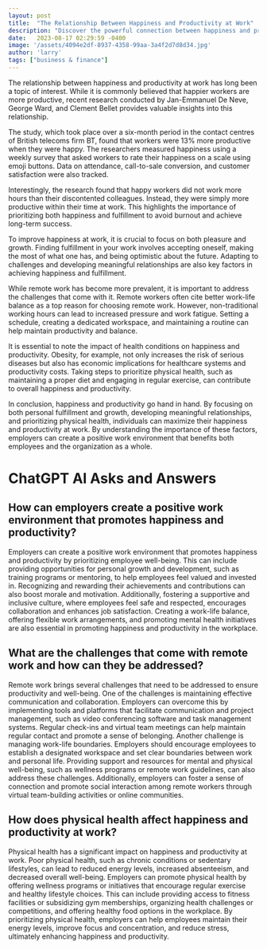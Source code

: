 ```yaml
---
layout: post
title:  "The Relationship Between Happiness and Productivity at Work"
description: "Discover the powerful connection between happiness and productivity at work, backed by recent research. Learn how to improve happiness and maximize your productivity for long-term success."
date:   2023-08-17 02:29:59 -0400
image: '/assets/4094e2df-8937-4358-99aa-3a4f2d7d8d34.jpg'
author: 'larry'
tags: ["business & finance"]
---
```


The relationship between happiness and productivity at work has long been a topic of interest. While it is commonly believed that happier workers are more productive, recent research conducted by Jan-Emmanuel De Neve, George Ward, and Clement Bellet provides valuable insights into this relationship.

The study, which took place over a six-month period in the contact centres of British telecoms firm BT, found that workers were 13% more productive when they were happy. The researchers measured happiness using a weekly survey that asked workers to rate their happiness on a scale using emoji buttons. Data on attendance, call-to-sale conversion, and customer satisfaction were also tracked.

Interestingly, the research found that happy workers did not work more hours than their discontented colleagues. Instead, they were simply more productive within their time at work. This highlights the importance of prioritizing both happiness and fulfillment to avoid burnout and achieve long-term success.

To improve happiness at work, it is crucial to focus on both pleasure and growth. Finding fulfillment in your work involves accepting oneself, making the most of what one has, and being optimistic about the future. Adapting to challenges and developing meaningful relationships are also key factors in achieving happiness and fulfillment.

While remote work has become more prevalent, it is important to address the challenges that come with it. Remote workers often cite better work-life balance as a top reason for choosing remote work. However, non-traditional working hours can lead to increased pressure and work fatigue. Setting a schedule, creating a dedicated workspace, and maintaining a routine can help maintain productivity and balance.

It is essential to note the impact of health conditions on happiness and productivity. Obesity, for example, not only increases the risk of serious diseases but also has economic implications for healthcare systems and productivity costs. Taking steps to prioritize physical health, such as maintaining a proper diet and engaging in regular exercise, can contribute to overall happiness and productivity.

In conclusion, happiness and productivity go hand in hand. By focusing on both personal fulfillment and growth, developing meaningful relationships, and prioritizing physical health, individuals can maximize their happiness and productivity at work. By understanding the importance of these factors, employers can create a positive work environment that benefits both employees and the organization as a whole.


# ChatGPT AI Asks and Answers
## How can employers create a positive work environment that promotes happiness and productivity?
Employers can create a positive work environment that promotes happiness and productivity by prioritizing employee well-being. This can include providing opportunities for personal growth and development, such as training programs or mentoring, to help employees feel valued and invested in. Recognizing and rewarding their achievements and contributions can also boost morale and motivation. Additionally, fostering a supportive and inclusive culture, where employees feel safe and respected, encourages collaboration and enhances job satisfaction. Creating a work-life balance, offering flexible work arrangements, and promoting mental health initiatives are also essential in promoting happiness and productivity in the workplace.

## What are the challenges that come with remote work and how can they be addressed?
Remote work brings several challenges that need to be addressed to ensure productivity and well-being. One of the challenges is maintaining effective communication and collaboration. Employers can overcome this by implementing tools and platforms that facilitate communication and project management, such as video conferencing software and task management systems. Regular check-ins and virtual team meetings can help maintain regular contact and promote a sense of belonging. Another challenge is managing work-life boundaries. Employers should encourage employees to establish a designated workspace and set clear boundaries between work and personal life. Providing support and resources for mental and physical well-being, such as wellness programs or remote work guidelines, can also address these challenges. Additionally, employers can foster a sense of connection and promote social interaction among remote workers through virtual team-building activities or online communities.

## How does physical health affect happiness and productivity at work?
Physical health has a significant impact on happiness and productivity at work. Poor physical health, such as chronic conditions or sedentary lifestyles, can lead to reduced energy levels, increased absenteeism, and decreased overall well-being. Employers can promote physical health by offering wellness programs or initiatives that encourage regular exercise and healthy lifestyle choices. This can include providing access to fitness facilities or subsidizing gym memberships, organizing health challenges or competitions, and offering healthy food options in the workplace. By prioritizing physical health, employers can help employees maintain their energy levels, improve focus and concentration, and reduce stress, ultimately enhancing happiness and productivity.

